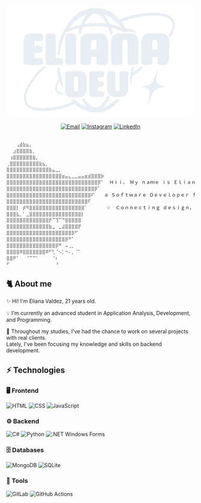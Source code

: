 <p align="center">
  <img src="assets/e-logo.png" alt="Eliana Dev Logo" height="300" width="500">
</p>

<div align="center">

[![Email](https://img.shields.io/badge/Email-D14836?style=for-the-badge&logo=gmail&logoColor=white)](mailto:valdezeliana38@gmail.com)
[![Instagram](https://img.shields.io/badge/Instagram-%23E4405F?style=for-the-badge&logo=instagram&logoColor=white)](https://www.instagram.com/__whoisellie)
[![LinkedIn](https://img.shields.io/badge/LinkedIn-%230077B5?style=for-the-badge&logo=linkedin&logoColor=white)](https://www.linkedin.com/in/valdezeliana)

</div>

```bash

⠀⠀⠀⢠⣾⣷⣦⡀⠀⠀⠀⠀⠀⠀⠀⠀⠀⠀⠀⠀⠀⠀⠀⠀⠀⠀⠀⠀⠀⠀
⠀⠀⣰⣿⣿⣿⣿⣷⡀⠀⠀⠀⠀⠀⠀⠀⠀⠀⠀⠀⠀⠀⠀⠀⠀⠀⠀⠀⠀⠀
⠀⢰⣿⣿⣿⣿⣿⣿⣷⡀⠀⠀⠀⠀⠀⠀⠀⠀⠀⠀⠀⠀⠀⠀⠀⠀⠀⠀⠀⠀
⢀⣿⣿⣿⣿⣿⣿⣿⣿⣿⣷⣦⡀⠀⠀⠀⠀⠀⠀⠀⠀⠀⠀⠀⠀⠀⠀⠀⠀⠀
⣿⣿⣿⣿⣿⣿⣿⣿⣿⣿⣿⣿⣿⣷⣤⣀⡀⠀⠀⠀⠀⠀⠀⠀⠀⠀⠀⠀⠀⠀
⣿⣿⣿⣿⣿⣿⣿⣿⣿⣿⣿⣿⣿⣿⣿⣿⣿⣶⣤⣄⣀⣀⣤⣤⣶⣾⣿⣿⣿⡷
⣿⣿⣿⣿⣿⣿⣿⣿⣿⣿⣿⣿⣿⣿⣿⣿⣿⣿⣿⣿⣿⣿⣿⣿⣿⣿⣿⣿⡿⠁  Ｈｉｉ， Ｍｙ ｎａｍｅ ｉｓ Ｅｌｉａｎａ！♡
⣿⣿⣿⣿⣿⣿⣿⣿⣿⣿⣿⣿⣿⣿⣿⣿⣿⣿⣿⣿⣿⣿⣿⣿⣿⣿⣿⡿⠁   
⣿⣿⣿⣿⣿⣿⣿⣿⣿⣿⣿⣿⣿⣿⣿⣿⣿⣿⣿⣿⣿⣿⣿⣿⣿⣿⠏⠀⠀⠀ａ Ｓｏｆｔｗａｒｅ Ｄｅｖｅｌｏｐｅｒ ｆｒｏｍ Ｂｕｅｎｏｓ Ａｉｒｅｓ
⣿⣿⣿⣿⣿⣿⣿⣿⣿⣿⣿⣿⣿⣿⣿⣿⣿⣿⣿⣿⣿⣿⣿⣿⣿⠏⠀⠀⠀⠀
⣿⣿⣿⡇⠀⡾⠻⣿⣿⣿⣿⣿⣿⣿⣿⣿⣿⣿⣿⣿⣿⣿⣿⣿⠁⠀⠀⠀⠀⠀ 𔓕  Ｃｏｎｎｅｃｔｉｎｇ ｄｅｓｉｇｎ， ｃｏｄｅ ａｎｄ ｆｕｎｃｔｉｏｎａｌｉｔｙ 𔓕
⣿⣿⣿⣧⡀⠁⣀⣿⣿⣿⣿⣿⣿⣿⣿⣿⣿⣿⣿⣿⣿⣿⣿⡇⠀⠀⠀⠀⠀⠀
⣿⣿⣿⣿⣿⣿⣿⣿⣿⣿⣿⣿⣿⡟⠉⢹⠉⠙⣿⣿⣿⣿⣿⠀⠀⠀⠀⠀⠀⠀
⣿⣿⣿⣿⣿⣿⣿⣿⣿⣿⣿⣿⣿⣷⣀⠀⣀⣼⣿⣿⣿⣿⡟⠀⠀⠀⠀⠀⠀⠀
⣿⣿⣿⣿⣿⣿⣿⣿⣿⣿⣿⣿⣿⣿⣿⣿⣿⣿⣿⣿⡿⠋⠀⠀⠀⠀⠀⠀⠀⠀
⣿⣿⣿⣿⣿⣿⣿⣿⣿⣿⣿⣿⣿⣿⣿⣿⣿⣿⡿⠛⠁⠀⠀⠀⠀⠀⠀⠀⠀⠀
⣿⣿⣿⣿⣿⣿⣿⣿⣿⣿⣿⣿⣿⣿⣿⡿⠛⠀⠤⢀⡀⠀⠀⠀⠀⠀⠀⠀⠀⠀
⣿⣿⣿⣿⠿⣿⣿⣿⣿⣿⣿⣿⠿⠋⢃⠈⠢⡁⠒⠄⡀⠈⠁⠀⠀⠀⠀⠀⠀⠀
⣿⣿⠟⠁⠀⠀⠈⠉⠉⠁⠀⠀⠀⠀⠈⠆⠀⠀⠀⠀⠀⠀⠀⠀⠀⠀⠀⠀⠀⠀
⠋⠀⠀⠀⠀⠀⠀⠀⠀⠀⠀⠀⠀⠀⠀⠘⠀⠀⠀⠀⠀⠀⠀⠀⠀⠀⠀⠀⠀⠀

```

## 🐈 About me

✨ Hi! I'm Eliana Valdez, 21 years old.

💡 I'm currently an advanced student in Application Analysis, Development, and Programming.

🚀 Throughout my studies, I've had the chance to work on several projects with real clients.  
Lately, I've been focusing my knowledge and skills on backend development.

## ⚡ Technologies

### 🖥️ Frontend

![HTML](https://img.shields.io/badge/html-orange?style=for-the-badge&logo=html5&logoColor=orange&labelColor=white)
![CSS](https://img.shields.io/badge/css-673499?style=for-the-badge&logo=css&logoColor=673499&labelColor=white)
![JavaScript](https://img.shields.io/badge/javascript-yellow?style=for-the-badge&logo=javascript&logoColor=yellow&labelColor=white)

### ⚙️ Backend

![C#](https://img.shields.io/badge/csharp-purple?style=for-the-badge&logo=sharp&logoColor=purple&labelColor=white)
![Python](https://img.shields.io/badge/python-336fa0?style=for-the-badge&logo=python&logoColor=336fa0&labelColor=white)
![.NET Windows Forms](https://img.shields.io/badge/.net%20Windows%20Forms-5C2D91?style=for-the-badge&logo=.net&logoColor=5C2D91&labelColor=white)

### 🗄️ Databases

![MongoDB](https://img.shields.io/badge/mongodb-darkgreen?style=for-the-badge&logo=mongodb&logoColor=darkgreen&labelColor=white)
![SQLite](https://img.shields.io/badge/sql:%20mssql-003B57?style=for-the-badge&logo=sqlite&logoColor=003B57&labelColor=white)

### 🔧 Tools

![GitLab](https://img.shields.io/badge/gitlab-orange?style=for-the-badge&logo=gitlab&logoColor=orange&labelColor=white)
![GitHub Actions](https://img.shields.io/badge/github-black?style=for-the-badge&logo=github&logoColor=black&labelColor=white)

